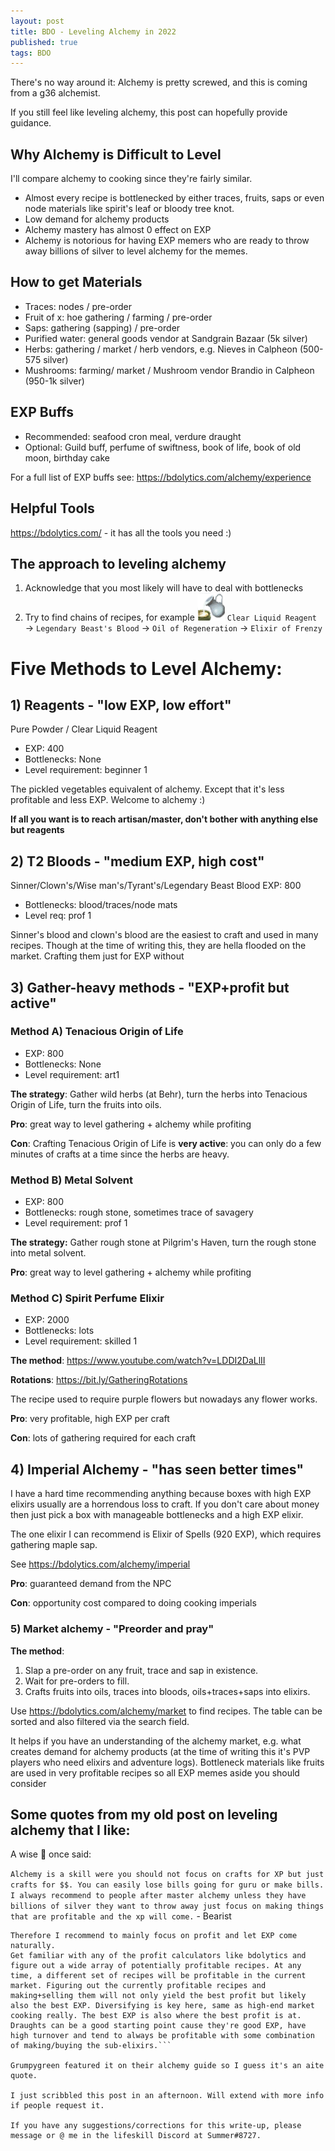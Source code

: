 ```yaml
---
layout: post
title: BDO - Leveling Alchemy in 2022
published: true
tags: BDO
---
```


There's no way around it: Alchemy is pretty screwed, and this is coming from a g36 alchemist.

If you still feel like leveling alchemy, this post can hopefully provide guidance.


## Why Alchemy is Difficult to Level
I'll compare alchemy to cooking since they're fairly similar.
- Almost every recipe is bottlenecked by either traces, fruits, saps or even node materials like spirit's leaf or bloody tree knot.
- Low demand for alchemy products
- Alchemy mastery has almost 0 effect on EXP
- Alchemy is notorious for having EXP memers who are ready to throw away billions of silver to level alchemy for the memes.

## How to get Materials
- Traces: nodes / pre-order
- Fruit of x: hoe gathering / farming / pre-order
- Saps: gathering (sapping) / pre-order
- Purified water: general goods vendor at Sandgrain Bazaar (5k silver)
- Herbs: gathering / market / herb vendors, e.g. Nieves in Calpheon (500-575 silver)
- Mushrooms: farming/ market / Mushroom vendor Brandio in Calpheon (950-1k silver)

## EXP Buffs
- Recommended: seafood cron meal, verdure draught
- Optional: Guild buff, perfume of swiftness, book of life, book of old moon, birthday cake

For a full list of EXP buffs see: <https://bdolytics.com/alchemy/experience>

## Helpful Tools
<https://bdolytics.com/> - it has all the tools you need :)

## The approach to leveling alchemy
1. Acknowledge that you most likely will have to deal with bottlenecks
2. Try to find chains of recipes, for example ![](/files/cooktldr_2022/icon_milk.png) `Clear Liquid Reagent` → `Legendary Beast's Blood` → `Oil of Regeneration` → `Elixir of Frenzy`


# Five Methods to Level Alchemy:

## 1) Reagents -  "low EXP, low effort"
Pure Powder / Clear Liquid Reagent
- EXP: 400
- Bottlenecks: None
- Level requirement: beginner 1

The pickled vegetables equivalent of alchemy. Except that it's less profitable and less EXP. Welcome to alchemy :)

**If all you want is to reach artisan/master, don't bother with anything else but reagents**


## 2) T2 Bloods - "medium EXP, high cost"
Sinner/Clown's/Wise man's/Tyrant's/Legendary Beast Blood
EXP: 800 
- Bottlenecks: blood/traces/node mats
- Level req: prof 1

Sinner's blood and clown's blood are the easiest to craft and used in many recipes.
Though at the time of writing this, they are hella flooded on the market.
Crafting them just for EXP without


## 3) Gather-heavy methods - "EXP+profit but active"
### Method A) Tenacious Origin of Life
- EXP: 800 
- Bottlenecks: None 
- Level requirement: art1

**The strategy**: Gather wild herbs (at Behr), turn the herbs into Tenacious Origin of Life, turn the fruits into oils.

**Pro**: great way to level gathering + alchemy while profiting

**Con**: Crafting Tenacious Origin of Life is __very active__: you can only do a few minutes of crafts at a time since the herbs are heavy.

### Method B) Metal Solvent
- EXP: 800
- Bottlenecks: rough stone, sometimes trace of savagery
- Level requirement: prof 1

**The strategy:** Gather rough stone at Pilgrim's Haven, turn the rough stone into metal solvent.

**Pro**: great way to level gathering + alchemy while profiting

### Method C) Spirit Perfume Elixir
- EXP: 2000
- Bottlenecks: lots
- Level requirement: skilled 1

**The method**: <https://www.youtube.com/watch?v=LDDI2DaLlII>

**Rotations**: <https://bit.ly/GatheringRotations>

The recipe used to require purple flowers but nowadays any flower works.

**Pro**: very profitable, high EXP per craft

**Con**: lots of gathering required for each craft

## 4) Imperial Alchemy - "has seen better times"
I have a hard time recommending anything because boxes with high EXP elixirs usually are a horrendous loss to craft.
If you don't care about money then just pick a box with manageable bottlenecks and a high EXP elixir.

The one elixir I can recommend is Elixir of Spells (920 EXP), which requires gathering maple sap.

See <https://bdolytics.com/alchemy/imperial>

**Pro**: guaranteed demand from the NPC

**Con**: opportunity cost compared to doing cooking imperials

### 5) Market alchemy - "Preorder and pray"
**The method**:
1. Slap a pre-order on any fruit, trace and sap in existence.
2. Wait for pre-orders to fill.
3. Crafts fruits into oils, traces into bloods, oils+traces+saps into elixirs.

Use <https://bdolytics.com/alchemy/market> to find recipes.
The table can be sorted and also filtered via the search field.

It helps if you have an understanding of the alchemy market, e.g. what creates demand for alchemy products (at the time of writing this it's PVP players who need elixirs and adventure logs).
Bottleneck materials like fruits are used in very profitable recipes so all EXP memes aside you should consider


## Some quotes from my old post on leveling alchemy that I like:
A wise :bear: once said:

`Alchemy is a skill were you should not focus on crafts for XP but just crafts for $$. You can easily lose bills going for guru or make bills. I always recommend to people after master alchemy unless they have billions of silver they want to throw away just focus on making things that are profitable and the xp will come.` - Bearist

```In alchemy, there's always a trade-off between EXP, profit and effort to make a recipe. Unlike cooking, there's no single recipe that can be spammed out for good EXP without either throwing away money or running into bottlenecks. That's just the current state of alchemy. Is spamming reagents to guru possible? Jup. Is it fast or efficient? Hell no.
Therefore I recommend to mainly focus on profit and let EXP come naturally.
Get familiar with any of the profit calculators like bdolytics and figure out a wide array of potentially profitable recipes. At any time, a different set of recipes will be profitable in the current market. Figuring out the currently profitable recipes and making+selling them will not only yield the best profit but likely also the best EXP. Diversifying is key here, same as high-end market cooking really. The best EXP is also where the best profit is at. Draughts can be a good starting point cause they're good EXP, have high turnover and tend to always be profitable with some combination of making/buying the sub-elixirs.```

Grumpygreen featured it on their alchemy guide so I guess it's an aite quote.

I just scribbled this post in an afternoon. Will extend with more info if people request it.

If you have any suggestions/corrections for this write-up, please message or @ me in the lifeskill Discord at Summer#8727.
